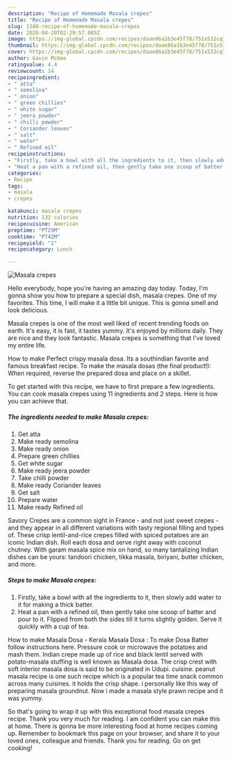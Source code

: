 ```yaml
---
description: "Recipe of Homemade Masala crepes"
title: "Recipe of Homemade Masala crepes"
slug: 1188-recipe-of-homemade-masala-crepes
date: 2020-04-20T02:29:57.085Z
image: https://img-global.cpcdn.com/recipes/daae86a1b3e45f78/751x532cq70/masala-crepes-recipe-main-photo.jpg
thumbnail: https://img-global.cpcdn.com/recipes/daae86a1b3e45f78/751x532cq70/masala-crepes-recipe-main-photo.jpg
cover: https://img-global.cpcdn.com/recipes/daae86a1b3e45f78/751x532cq70/masala-crepes-recipe-main-photo.jpg
author: Gavin McGee
ratingvalue: 4.4
reviewcount: 14
recipeingredient:
- " atta"
- " semolina"
- " onion"
- " green chillies"
- " white sugar"
- " jeera powder"
- " chilli powder"
- " Coriander leaves"
- " salt"
- " water"
- " Refined oil"
recipeinstructions:
- "Firstly, take a bowl with all the ingredients to it, then slowly add water to it for making a thick batter."
- "Heat a pan with a refined oil, then gently take one scoop of batter and pour to it. Flipped from both the sides till it turns slightly golden. Serve it quickly with a cup of tea."
categories:
- Recipe
tags:
- masala
- crepes

katakunci: masala crepes 
nutrition: 132 calories
recipecuisine: American
preptime: "PT29M"
cooktime: "PT42M"
recipeyield: "1"
recipecategory: Lunch

---
```



![Masala crepes](https://img-global.cpcdn.com/recipes/daae86a1b3e45f78/751x532cq70/masala-crepes-recipe-main-photo.jpg)

Hello everybody, hope you're having an amazing day today. Today, I'm gonna show you how to prepare a special dish, masala crepes. One of my favorites. This time, I will make it a little bit unique. This is gonna smell and look delicious.

Masala crepes is one of the most well liked of recent trending foods on earth. It's easy, it is fast, it tastes yummy. It's enjoyed by millions daily. They are nice and they look fantastic. Masala crepes is something that I've loved my entire life.

How to make Perfect crispy masala dosa. Its a southindian favorite and famous breakfast recipe. To make the masala dosas (the final product!): When required, reverse the prepared dosa and place on a skillet.


To get started with this recipe, we have to first prepare a few ingredients. You can cook masala crepes using 11 ingredients and 2 steps. Here is how you can achieve that.

<!--inarticleads1-->

##### The ingredients needed to make Masala crepes:

1. Get  atta
1. Make ready  semolina
1. Make ready  onion
1. Prepare  green chillies
1. Get  white sugar
1. Make ready  jeera powder
1. Take  chilli powder
1. Make ready  Coriander leaves
1. Get  salt
1. Prepare  water
1. Make ready  Refined oil


Savory Crepes are a common sight in France - and not just sweet crepes - and they appear in all different variations with tasty regional filling and types of. These crisp lentil-and-rice crepes filled with spiced potatoes are an iconic Indian dish. Roll each dosa and serve right away with coconut chutney. With garam masala spice mix on hand, so many tantalizing Indian dishes can be yours: tandoori chicken, tikka masala, biriyani, butter chicken, and more. 

<!--inarticleads2-->

##### Steps to make Masala crepes:

1. Firstly, take a bowl with all the ingredients to it, then slowly add water to it for making a thick batter.
1. Heat a pan with a refined oil, then gently take one scoop of batter and pour to it. Flipped from both the sides till it turns slightly golden. Serve it quickly with a cup of tea.


How to make Masala Dosa - Kerala Masala Dosa : To make Dosa Batter follow instructions here. Pressure cook or microwave the potatoes and mash them. Indian crepe made up of rice and black lentil served with potato-masala stuffing is well known as Masala dosa. The crisp crest with soft interior masala dosa is said to be originated in Udupi. cuisine. peanut masala recipe is one such recipe which is a popular tea time snack common across many cuisines. it holds the crisp shape. i personally like this way of preparing masala groundnut. Now i made a masala style prawn recipe and it was yummy. 

So that's going to wrap it up with this exceptional food masala crepes recipe. Thank you very much for reading. I am confident you can make this at home. There is gonna be more interesting food at home recipes coming up. Remember to bookmark this page on your browser, and share it to your loved ones, colleague and friends. Thank you for reading. Go on get cooking!
